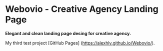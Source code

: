 # Webovio - Creative Agency Landing Page
**Elegant and clean landing page desing for creative agency.**

My third test project [GitHub Pages] (https://alexhlv.github.io/Webovio/).